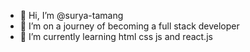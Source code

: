 - 👋 Hi, I’m @surya-tamang
- 👀 I’m on a journey of becoming a full stack developer
- 🌱 I’m currently learning html css js and react.js


<!---
surya-tamang/surya-tamang is a ✨ special ✨ repository because its `README.md` (this file) appears on your GitHub profile.
You can click the Preview link to take a look at your changes.
--->
